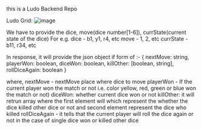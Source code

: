 this is a Ludo Backend Repo

Ludo Grid:
![image](https://github.com/Arun-913/ludo-backend/assets/138594295/38d9d300-9317-47d6-ad86-5ed88f90a719)


We have to provide the dice, move(dice number[1-6]), currState(current state of the dice)
For e.g.
dice - b1, y1, r4, etc
move - 1, 2, etc
currState - b11, r34, etc

In response, it will provide the json object if form of :-
{
  nextMove: string,
  playerWon: boolean,
  diceWon: boolean,
  killOther: [boolean, string],
  rollDiceAgain: boolean
}

where,
nextMove - nextMove place where dice to move
playerWon - If the current player won the match or not  i.e. color yellow, red, green or blue won the match or not)
diceWon: whether current dice won or not
killOther: it will retrun array where the first element will which represent the whether the dice killed other dice or not and second element represent the dice who killed
rollDiceAgain - it tells that the current player will roll the dice again or not in the case of single dice won or killed other dice
